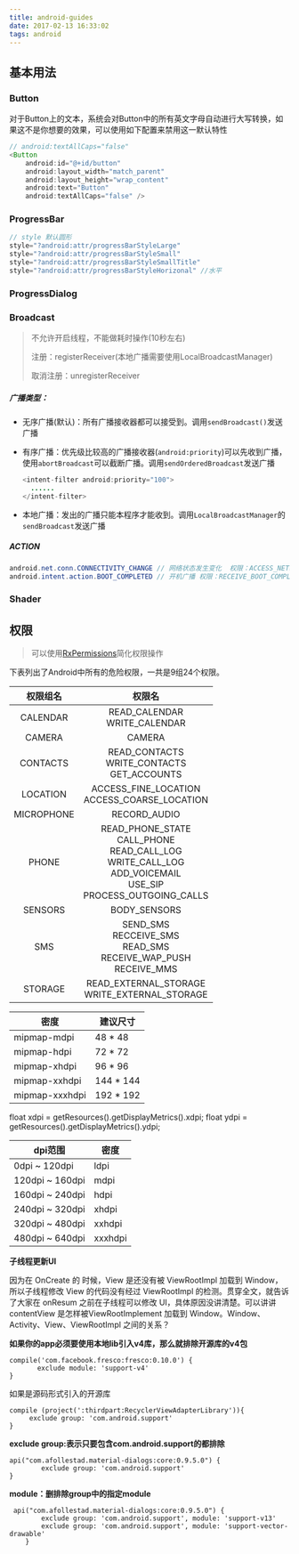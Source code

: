 ```yaml
---
title: android-guides
date: 2017-02-13 16:33:02
tags: android
---
```


## 基本用法
### Button
对于Button上的文本，系统会对Button中的所有英文字母自动进行大写转换，如果这不是你想要的效果，可以使用如下配置来禁用这一默认特性
```java
// android:textAllCaps="false"
<Button
  	android:id="@+id/button"
    android:layout_width="match_parent"
    android:layout_height="wrap_content"
    android:text="Button"
    android:textAllCaps="false" />
```

<!--more-->

### ProgressBar

```java
// style 默认圆形
style="?android:attr/progressBarStyleLarge"
style="?android:attr/progressBarStyleSmall"
style="?android:attr/progressBarStyleSmallTitle"
style="?android:attr/progressBarStyleHorizonal" //水平
```

### ProgressDialog

### Broadcast 

> 不允许开启线程，不能做耗时操作(10秒左右)
>
> 注册：registerReceiver(本地广播需要使用LocalBroadcastManager)
>
> 取消注册：unregisterReceiver

##### 广播类型：

- 无序广播(默认)：所有广播接收器都可以接受到。调用`sendBroadcast()`发送广播

- 有序广播：优先级比较高的广播接收器(`android:priority`)可以先收到广播，使用`abortBroadcast`可以截断广播。调用`sendOrderedBroadcast`发送广播

  ```java
  <intent-filter android:priority="100">
  	......
  </intent-filter>
  ```

- 本地广播：发出的广播只能本程序才能收到。调用`LocalBroadcastManager`的`sendBroadcast`发送广播

##### ACTION

```java
android.net.conn.CONNECTIVITY_CHANGE // 网络状态发生变化  权限：ACCESS_NETWORK_STATE
android.intent.action.BOOT_COMPLETED // 开机广播 权限：RECEIVE_BOOT_COMPLETED
```

### Shader



## 权限

> 可以使用[RxPermissions](https://github.com/tbruyelle/RxPermissions)简化权限操作

下表列出了Android中所有的危险权限，一共是9组24个权限。

|    权限组名    |                   权限名                    |
| :--------: | :--------------------------------------: |
|  CALENDAR  |     READ_CALENDAR<br>WRITE_CALENDAR      |
|   CAMERA   |                  CAMERA                  |
|  CONTACTS  | READ_CONTACTS<br>WRITE_CONTACTS<br>GET_ACCOUNTS |
|  LOCATION  | ACCESS_FINE_LOCATION<br>ACCESS_COARSE_LOCATION |
| MICROPHONE |               RECORD_AUDIO               |
|   PHONE    | READ_PHONE_STATE<br>CALL_PHONE<br>READ_CALL_LOG<br>WRITE_CALL_LOG<br>ADD_VOICEMAIL<br>USE_SIP<br>PROCESS_OUTGOING_CALLS |
|  SENSORS   |               BODY_SENSORS               |
|    SMS     | SEND_SMS<br>RECCEIVE_SMS<br>READ_SMS<br>RECEIVE_WAP_PUSH<br>RECEIVE_MMS |
|  STORAGE   | READ_EXTERNAL_STORAGE<br>WRITE_EXTERNAL_STORAGE |

| 密度             | 建议尺寸      |
| -------------- | --------- |
| mipmap-mdpi    | 48 * 48   |
| mipmap-hdpi    | 72 * 72   |
| mipmap-xhdpi   | 96 * 96   |
| mipmap-xxhdpi  | 144 * 144 |
| mipmap-xxxhdpi | 192 * 192 |

float xdpi = getResources().getDisplayMetrics().xdpi;
float ydpi = getResources().getDisplayMetrics().ydpi;

| dpi范围           | 密度      |
| --------------- | ------- |
| 0dpi ~ 120dpi   | ldpi    |
| 120dpi ~ 160dpi | mdpi    |
| 160dpi ~ 240dpi | hdpi    |
| 240dpi ~ 320dpi | xhdpi   |
| 320dpi ~ 480dpi | xxhdpi  |
| 480dpi ~ 640dpi | xxxhdpi |

**子线程更新UI**

因为在 OnCreate 的 时候，View 是还没有被 ViewRootImpl
加载到 Window，所以子线程修改 View 的代码没有经过 ViewRootImpl 的检测。贯穿全文，就告诉了大家在 onResum 之前在子线程可以修改 UI，具体原因没讲清楚。可以讲讲 contentView 是怎样被ViewRootImplement 加载到 Window。Window、Activity、View、ViewRootImpl 之间的关系？

**如果你的app必须要使用本地lib引入v4库，那么就排除开源库的v4包**

```
compile('com.facebook.fresco:fresco:0.10.0') {
       exclude module: 'support-v4'
}
```

如果是源码形式引入的开源库

```
compile (project(':thirdpart:RecyclerViewAdapterLibrary')){ 
     exclude group: 'com.android.support' 
}
```

**exclude group:表示只要包含com.android.support的都排除** 

```
api("com.afollestad.material-dialogs:core:0.9.5.0") {
        exclude group: 'com.android.support'
}
```

**module：删排除group中的指定module** 

```
 api("com.afollestad.material-dialogs:core:0.9.5.0") {
        exclude group: 'com.android.support', module: 'support-v13'
        exclude group: 'com.android.support', module: 'support-vector-drawable'
    }
```

